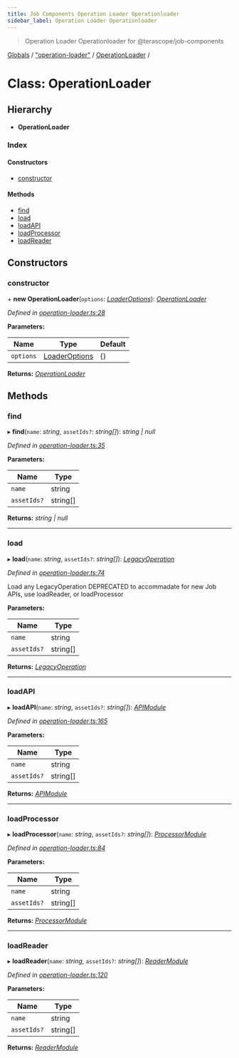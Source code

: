 ```yaml
---
title: Job Components Operation Loader Operationloader
sidebar_label: Operation Loader Operationloader
---
```


> Operation Loader Operationloader for @terascope/job-components

[Globals](../overview.md) / ["operation-loader"](../modules/_operation_loader_.md) / [OperationLoader](_operation_loader_.operationloader.md) /

# Class: OperationLoader

## Hierarchy

* **OperationLoader**

### Index

#### Constructors

* [constructor](_operation_loader_.operationloader.md#constructor)

#### Methods

* [find](_operation_loader_.operationloader.md#find)
* [load](_operation_loader_.operationloader.md#load)
* [loadAPI](_operation_loader_.operationloader.md#loadapi)
* [loadProcessor](_operation_loader_.operationloader.md#loadprocessor)
* [loadReader](_operation_loader_.operationloader.md#loadreader)

## Constructors

###  constructor

\+ **new OperationLoader**(`options`: *[LoaderOptions](../interfaces/_operation_loader_.loaderoptions.md)*): *[OperationLoader](_operation_loader_.operationloader.md)*

*Defined in [operation-loader.ts:28](https://github.com/terascope/teraslice/tree/0c8b1cfadd6cd255811e506264906c5373f2ebea/packages/job-components/operation-loader.ts#L28)*

**Parameters:**

Name | Type | Default |
------ | ------ | ------ |
`options` | [LoaderOptions](../interfaces/_operation_loader_.loaderoptions.md) |  {} |

**Returns:** *[OperationLoader](_operation_loader_.operationloader.md)*

## Methods

###  find

▸ **find**(`name`: *string*, `assetIds?`: *string[]*): *string | null*

*Defined in [operation-loader.ts:35](https://github.com/terascope/teraslice/tree/0c8b1cfadd6cd255811e506264906c5373f2ebea/packages/job-components/operation-loader.ts#L35)*

**Parameters:**

Name | Type |
------ | ------ |
`name` | string |
`assetIds?` | string[] |

**Returns:** *string | null*

___

###  load

▸ **load**(`name`: *string*, `assetIds?`: *string[]*): *[LegacyOperation](../interfaces/_interfaces_operations_.legacyoperation.md)*

*Defined in [operation-loader.ts:74](https://github.com/terascope/teraslice/tree/0c8b1cfadd6cd255811e506264906c5373f2ebea/packages/job-components/operation-loader.ts#L74)*

Load any LegacyOperation
DEPRECATED to accommadate for new Job APIs,
use loadReader, or loadProcessor

**Parameters:**

Name | Type |
------ | ------ |
`name` | string |
`assetIds?` | string[] |

**Returns:** *[LegacyOperation](../interfaces/_interfaces_operations_.legacyoperation.md)*

___

###  loadAPI

▸ **loadAPI**(`name`: *string*, `assetIds?`: *string[]*): *[APIModule](../interfaces/_operations_interfaces_.apimodule.md)*

*Defined in [operation-loader.ts:165](https://github.com/terascope/teraslice/tree/0c8b1cfadd6cd255811e506264906c5373f2ebea/packages/job-components/operation-loader.ts#L165)*

**Parameters:**

Name | Type |
------ | ------ |
`name` | string |
`assetIds?` | string[] |

**Returns:** *[APIModule](../interfaces/_operations_interfaces_.apimodule.md)*

___

###  loadProcessor

▸ **loadProcessor**(`name`: *string*, `assetIds?`: *string[]*): *[ProcessorModule](../interfaces/_operations_interfaces_.processormodule.md)*

*Defined in [operation-loader.ts:84](https://github.com/terascope/teraslice/tree/0c8b1cfadd6cd255811e506264906c5373f2ebea/packages/job-components/operation-loader.ts#L84)*

**Parameters:**

Name | Type |
------ | ------ |
`name` | string |
`assetIds?` | string[] |

**Returns:** *[ProcessorModule](../interfaces/_operations_interfaces_.processormodule.md)*

___

###  loadReader

▸ **loadReader**(`name`: *string*, `assetIds?`: *string[]*): *[ReaderModule](../interfaces/_operations_interfaces_.readermodule.md)*

*Defined in [operation-loader.ts:120](https://github.com/terascope/teraslice/tree/0c8b1cfadd6cd255811e506264906c5373f2ebea/packages/job-components/operation-loader.ts#L120)*

**Parameters:**

Name | Type |
------ | ------ |
`name` | string |
`assetIds?` | string[] |

**Returns:** *[ReaderModule](../interfaces/_operations_interfaces_.readermodule.md)*
